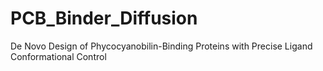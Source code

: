 # PCB_Binder_Diffusion
De Novo Design of Phycocyanobilin-Binding Proteins with Precise Ligand Conformational Control
